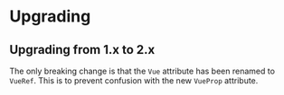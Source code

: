 # Upgrading

## Upgrading from 1.x to 2.x

The only breaking change is that the `Vue` attribute has been renamed to `VueRef`. This is to prevent confusion with the new `VueProp` attribute.